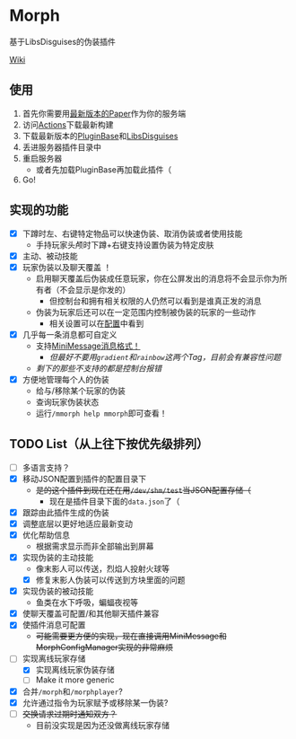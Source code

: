 # Morph
基于LibsDisguises的伪装插件

[Wiki](https://github.com/XiaMoZhiShi/MorphPlugin/wiki)

## 使用
1. 首先你需要用[最新版本的Paper](https://papermc.io/downloads)作为你的服务端
2. 访问[Actions](https://github.com/XiaMoZhiShi/MorphPlugin/actions/workflows/build.yml?query=branch%3Amaster+is%3Acompleted)下载最新构建
3. 下载最新版本的[PluginBase](https://github.com/XiaMoZhiShi/PluginBase/releases/latest)和[LibsDisguises](https://www.spigotmc.org/resources/libs-disguises-free.81/)
4. 丢进服务器插件目录中
5. 重启服务器
    * 或者先加载PluginBase再加载此插件（
6. Go!

## 实现的功能
- [x] 下蹲时左、右键特定物品可以快速伪装、取消伪装或者使用技能
    - 手持玩家头颅时下蹲+右键支持设置伪装为特定皮肤
- [x] 主动、被动技能
- [x] 玩家伪装以及聊天覆盖 ！
    - 启用聊天覆盖后伪装成任意玩家，你在公屏发出的消息将不会显示你为所有者（不会显示是你发的）
        - 但控制台和拥有相关权限的人仍然可以看到是谁真正发的消息
    - 伪装为玩家后还可以在一定范围内控制被伪装的玩家的一些动作
        - 相关设置可以在[配置](./src/main/resources/config.yml#L24)中看到
- [x] 几乎每一条消息都可自定义
    - 支持[MiniMessage消息格式！](https://docs.adventure.kyori.net/minimessage/index.html)
        - *但最好不要用`gradient`和`rainbow`这两个Tag，目前会有兼容性问题*
    - *剩下的那些不支持的都是控制台报错*
- [x] 方便地管理每个人的伪装
    - 给与/移除某个玩家的伪装
    - 查询玩家伪装状态
    - 运行`/mmorph help mmorph`即可查看！

## TODO List（从上往下按优先级排列）
- [ ] 多语言支持？
- [x] 移动JSON配置到插件的配置目录下
    * ~~是的这个插件到现在还在用`/dev/shm/test`当JSON配置存储（~~
      * 现在是插件目录下面的`data.json`了（
- [x] 跟踪由此插件生成的伪装
- [x] 调整底层以更好地适应最新变动
- [x] 优化帮助信息
    * 根据需求显示而非全部输出到屏幕
- [x] 实现伪装的主动技能
    * 像末影人可以传送，烈焰人投射火球等
    * [x] 修复末影人伪装可以传送到方块里面的问题
- [x] 实现伪装的被动技能
    * 鱼类在水下呼吸，蝙蝠夜视等
- [x] 使聊天覆盖可配置/和其他聊天插件兼容
- [x] 使插件消息可配置
    * ~~可能需要更方便的实现，现在直接调用MiniMessage和MorphConfigManager实现的非常麻烦~~
- [ ] 实现离线玩家存储
    * [x] 实现离线玩家伪装存储
    * [ ] Make it more generic
- [x] 合并`/morph`和`/morphplayer`?
- [x] 允许通过指令为玩家赋予或移除某一伪装?
- [ ] ~~交换请求过期时通知双方？~~
    - 目前没实现是因为还没做离线玩家存储
